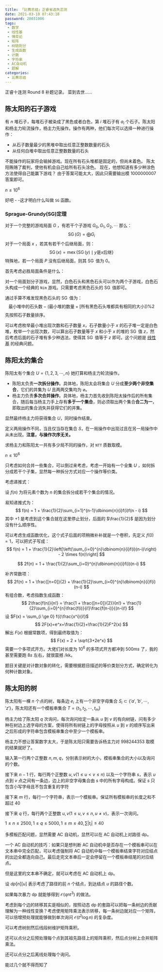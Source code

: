 ```yaml
---
title: 「比赛总结」正睿省选失恋测
date: 2021-03-10 07:43:18
password: 20031006
tags:
 - 数学
 - 线性基
 - 博弈论
 - 矩阵
 - 树链剖分
 - 生成函数
 - 计数
 - 字符串
 - AC自动机
 - 题解
categories:
 - 比赛总结
---
```


正睿十连测 Round 8 补题记录。 菜到去世……

<!-- more -->

## 陈太阳的石子游戏

有 $n$ 堆石子，每堆石子被染成了黑色或者白色，第 $i$ 堆石子有 $a_i$ 个石子。陈太阳和杨主力轮流操作，杨主力先操作。操作有两种，他们每次可以选择一种进行操作：

- 从石子数量最少的黑堆中取出任意正整数数量的石头
- 从任何白堆中取出任意正整数数量的石头

不能操作的玩家将会输掉游戏。现在所有石头堆都是固定的，但尚未着色。 陈太阳贿赂了裁判，使他有机会自己给所有石头涂色。 现在，他想知道有多少种涂色方法使得自己能赢下游戏？ 由于答案可能太大，因此只需要输出模 $1 000 000 007$ 答案即可。

$n\le 10^6$

好吧 - -这才明白什么叫做 `SG` 函数。

### Sprague-Grundy(SG)定理

对于一个完整的游戏局面 $G$ ，有若干个子游戏 $G_0, G_1, G_2, \cdots$ 那么：
$$
\operatorname{SG}(G) = \bigoplus\limits{G_i}
$$
对于一个局面 $x$ ，若其有若干个后继局面，则：
$$
\operatorname{SG}(x) = \operatorname{mex}\{ \operatorname{SG}(y) \mid y \text{是} x \text{后继} \}
$$
 特殊地，若一个局面 $P$ 没有后继局面，则其 $\operatorname{SG}$ 值为 $0$。

首先考虑必胜局面条件是什么：

对一个局面划分子游戏，显然，白色石头和黑色石头可以作为两个子游戏，白色石头构成一个经典的 `Nim` 游戏。只需要考虑黑色石头的 $\operatorname{SG}$ 值即可。

通过手算不难发现黑色石头的 $\operatorname{SG}$ 值为：
$$
\text{最小堆中的石头数}-(\text{最小堆的数量}+[\text{所有黑色石头堆都具有相同的大小}]) \% 2
$$
先按照石子数量排序。

可以考虑枚举最小堆出现次数和石子数量 $x$，石子数量小于 $x$ 的石子堆一定是白色堆，枚举一个出现次数，可以算出石子数量等于 $x$ 和小于 $x$ 的堆的 $\operatorname{SG}$ 值 $z$，然后考虑后面的石子堆有多少种选法，使得其 $\operatorname{SG}$ 值等于 $z​$ 即可。这个问题是 [线性基](https://shuyumo2003.github.io/%E3%80%8C%E7%90%90%E8%AE%B0%E3%80%8D%E8%B4%B0%E6%9C%88-%E5%8F%81%E6%9C%88-%E7%90%90%E8%AE%B0/#%E7%BA%BF%E6%80%A7%E5%9F%BA%E7%90%90%E8%AE%B0) 的经典问题。

## 陈阳太的集合

陈阳太有个集合 $U=\{ 1,2,3,⋯,n \}$ 她打算和杨主力轮流操作。

- 陈阳太负责**一次拆分操作**。具体地，陈阳太会将集合 $U$ 分成**至少两个非空集合**，它们的并集为 $U$ 且两两交集均为 $\varnothing$。
- 杨主力负责**多次合并操作**。具体地，杨主力首先收到陈阳太操作后的所有集合，随后每当杨主力手上存有**多于一个集合**，则必须取出两个集合**合二为一**，即取出的集合消失并获得它们的并集。

显然最终杨主力将获得集合 $U$，同时操作结束。

定义两局操作不同，当且仅当存在集合 $S$，在一局操作中出现过且在另一局操作中从未出现。**注意，与操作次序无关。**

求杨主力和陈阳太一共有多少局不同的操作，对 `NTT` 质数取模。

$n \le 10^6$

只考虑如何合并一些集合，可以倒过来考虑，考虑一开始有一个全集 $U$ ，如何拆分成若干个子集，显然每一种拆分方式对应一个操作等价类。

考虑递推式：

设 $f(n)$ 为将元素个数为 $n$ 的集合拆分成若干个集合的情况。

易知递推式为：
$$
f(n) = 1 + \frac{1}{2}\sum_{i=1}^{n-1}\dbinom{n}{i}f(i)f(n - i)
$$
其中 $+1$ 是考虑到这个集合就在这里停止划分，后面的 $\frac{1}{2}​$ 是因为划分没有什么顺序性。

可以考虑生成函数优化，这个式子后面的项稍微补补就是一个卷积，先定义 $f(0)=1$，可以把式子写成：
$$
f(n) = 1 + \frac{1}{2}\left[\left(\sum_{i=0}^{n}\dbinom{n}{i}f(i)(n-i)\right) - 2 \times f(n)\right]
$$

$$
2f(n) = 1 + \frac{1}{2}\sum_{i=0}^{n}\dbinom{n}{i}f(i)(n-i)
$$

补齐常数项：
$$
2f(n) = 1 + \frac{[n=0]}{2} + \frac{1}{2}\sum_{i=0}^{n}\dbinom{n}{i}f(i)(n-i)
$$
有组合数，考虑指数生成函数：
$$
2\frac{f(n)}{n!} = \frac{1 + \frac{[n=0]}{2}}{n!} + \frac{1}{2}\sum_{i=0}^{n}\frac{f(i)}{i!}\frac{f(n-i)}{(n-i)!}
$$
设 $F(x) = \sum_{i \ge 0} f(i)\frac{x^i}{i!}$
$$
2F(x)=e^x+\frac{1}{2}+\frac{1}{2}F^2(x)
$$
解出 $F(x)$ 根据常数项，得到最终取值为：
$$
F(x) = 2 + \sqrt{3+2e^x}
$$
需要一个多项式开方。大佬们对长度为 $10^6$ 的多项式开方都冲到 $500ms$ 了，我的甚至需要跑 $8s$ 左右，就很震撼 /kk。

题目关键是对计数对象的转化，需要根据题目描述的等价类划分方式，确定转化为何种计数对象。

## 陈太阳的树

陈太阳有一棵 $n$ 个点的树，每条边 $e_i$ 上有一个非空字母集合 $S_i \subset \{'a','b',\cdots,'z'\}$，陈太阳还有一个模板串集合 $T = \{t_1, t_2, \cdots, t_m\}$

杨主力给了陈太阳  $q$ 次询问，每次询问给定一条从 $u$ 到 $v$ 的有向树链，问有多少种在树边上选字母的方案，使得将所有树链上的字母按照从 $u$ 到 $v$ 的顺序写出来之后形成的字符串包含模板串集合中至少一个模板串。

杨主力不想让答案数字太大，于是陈太阳只需要告诉杨主力对 998244353 取模的结果就好了。

输入第一行两个正整数 $n,m,q$，分别表示树的大小，模板串集合的大小以及询问的个数。

接下来 $n-1$ 行，每行两个正整数 $u,v(1 \le u < v \le n)$ 以及一个字符串 $s$，表示 $u$ 点到 $v$ 点之间有一条边，边上的非空字母集合由 $s$ 中的所有字母构成。保证 $s$ 只包含小写字母且不包含重复的字符

接下来 $m$ 行，每行一个字符串，表示一个模板串。保证所有模板串的长度之和不超过 40

接下来 $q$ 行，每行两个正整数 $u,v(1 \le u,v \le n, u\neq v)$，表示一次询问。

$1\le n \le 2500, 1\le q \le 5000, 1\le m \le 40, \sum|t_i|\le 40$

多模板匹配问题，显然需要 AC 自动机，显然可以在 AC 自动机上对路径 dp。

一个 AC  自动机的技巧：如果只是想判断 AC 自动机中是否存在一个模板串可以在文本串中完全匹配，可以考虑强制将 AC 自动机中每一个模板串结束字符对应结点的出边全都连向自己。最后走完文本串后一定会停留在一个模板串结尾的对应结点。

但是这里的文本串不确定，就可以考虑在 AC 自动机上 dp。

设 $dp[n][u]$ 表示考虑了路径的前 $n$ 个结点，到达结点 $u$ 的路径个数。

如果每次暴力 dp 就能够得到 $\mathcal{O}(qnt^3)$ 的做法。

考虑到每个边的转移其实是相似的，按照动态 dp 的套路可以把每一条树边的贡献理解为一种线性变换？考虑使用矩阵乘法表示转移，每一条树边就对应一个矩阵，可以倍增预处理就能够做到单次询问 $\mathcal{O}(t^2\log n)$ 的复杂度。

可以考虑树剖然后线段树维护矩阵乘积。

还可以点分之后预处理每个点到其祖先路径上的矩阵乘积，然后点分树上合并矩阵乘法。

还可以点分之后离线处理每个询问。

能过几个就不得而知了
